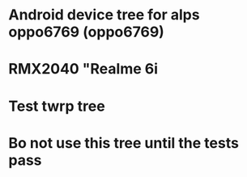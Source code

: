 # Android device tree for alps oppo6769 (oppo6769)
# RMX2040 "Realme 6i
# Test twrp tree
# Вo not use this tree until the tests pass
